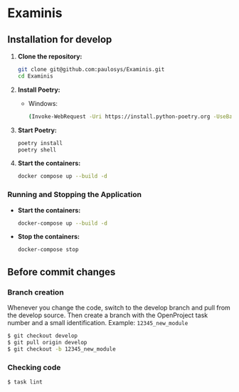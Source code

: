 # Examinis

## Installation for develop

1. **Clone the repository:**
   ```bash
   git clone git@github.com:paulosys/Examinis.git
   cd Examinis
   ```

2. **Install Poetry:**
   - Windows:
      ```bash
      (Invoke-WebRequest -Uri https://install.python-poetry.org -UseBasicParsing).Content | python -
      ```

3. **Start Poetry:**
   ```bash
   poetry install
   poetry shell
   ```
   
4. **Start the containers:**
   ```bash
   docker compose up --build -d
   ```

### Running and Stopping the Application

* **Start the containers:**
   ```bash
   docker-compose up --build -d
   ```

* **Stop the containers:**
   ```bash
   docker-compose stop
   ```

## Before commit changes
### Branch creation
Whenever you change the code, switch to the develop branch and pull from the develop source. Then create a branch with the OpenProject task number and a small identification. Example: `12345_new_module`
```bash
$ git checkout develop
$ git pull origin develop
$ git checkout -b 12345_new_module
```
### Checking code
```bash
$ task lint
```
